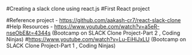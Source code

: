 #Creating a slack clone using react.js
#First React project


#Reference project - https://github.com/aakash-cr7/react-slack-clone
#Help Resources - https://www.youtube.com/watch?v=a5eR-nseObE&t=4344s  (Bootcamp on SLACK Clone Project-Part 2 , Coding Ninjas)
#https://www.youtube.com/watch?v=Lu-EiHiJxLU  (Bootcamp on SLACK Clone Project-Part 1 , Coding Ninjas)
